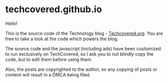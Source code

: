 # techcovered.github.io

Hello!

This is the source code of the Technology blog - [Techcovered.org](http://www.techcovered.org). You are free to take a look at the code which powers the blog.

The source code and the javascript (including ads) have been customized to run exclusively on TechCovered, so I ask you to not blindly copy the code, but to edit them before using them.

Also, the posts are copyrighted to the author, so any copying of posts or content will result in a DMCA being filed. 
